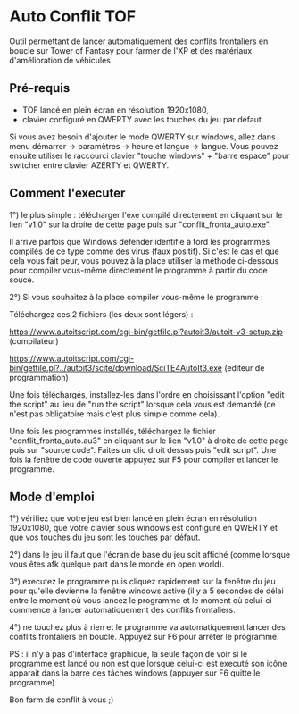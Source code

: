 # Auto Conflit TOF
Outil permettant de lancer automatiquement des conflits frontaliers en boucle sur Tower of Fantasy pour farmer de l'XP et des matériaux d'amélioration de véhicules

## Pré-requis

 - TOF lancé en plein écran en résolution 1920x1080,
 - clavier configuré en QWERTY avec les touches du jeu par défaut.

Si vous avez besoin d'ajouter le mode QWERTY sur windows, allez dans menu démarrer -> paramètres -> heure et langue -> langue. Vous pouvez ensuite utiliser le raccourci clavier "touche windows" + "barre espace" pour switcher entre clavier AZERTY et QWERTY.

## Comment l'executer

1°) le plus simple : télécharger l'exe compilé directement en cliquant sur le lien "v1.0" sur la droite de cette page puis sur "conflit_fronta_auto.exe".

Il arrive parfois que Windows defender identifie à tord les programmes compilés de ce type comme des virus (faux positif). Si c'est le cas et que cela vous fait peur, vous pouvez à la place utiliser la méthode ci-dessous pour compiler vous-même directement le programme à partir du code souce.

2°) Si vous souhaitez à la place compiler vous-même le programme : 

Téléchargez ces 2 fichiers (les deux sont légers) :

https://www.autoitscript.com/cgi-bin/getfile.pl?autoit3/autoit-v3-setup.zip  (compilateur) 

https://www.autoitscript.com/cgi-bin/getfile.pl?../autoit3/scite/download/SciTE4AutoIt3.exe  (editeur de programmation)

Une fois téléchargés, installez-les dans l'ordre en choisissant l'option "edit the script" au lieu de "run the script" lorsque cela vous est demandé (ce n'est pas obligatoire mais c'est plus simple comme cela). 

Une fois les programmes installés, téléchargez le fichier "conflit_fronta_auto.au3" en cliquant sur le lien "v1.0" à droite de cette page puis sur "source code". Faites un clic droit dessus puis "edit script". Une fois la fenêtre de code ouverte appuyez sur F5 pour compiler et lancer le programme.

## Mode d'emploi

1°) vérifiez que votre jeu est bien lancé en plein écran en résolution 1920x1080, que votre clavier sous windows est configuré en QWERTY et que vos touches du jeu sont les touches par défaut.

2°) dans le jeu il faut que l'écran de base du jeu soit affiché (comme lorsque vous êtes afk quelque part dans le monde en open world).

3°) executez le programme puis cliquez rapidement sur la fenêtre du jeu pour qu'elle devienne la fenêtre windows active (il y a 5 secondes de délai entre le moment où vous lancez le programme et le moment où celui-ci commence à lancer automatiquement des conflits frontaliers.

4°) ne touchez plus à rien et le programme va automatiquement lancer des conflits frontaliers en boucle. Appuyez sur F6 pour arrêter le programme.

PS : il n'y a pas d'interface graphique, la seule façon de voir si le programme est lancé ou non est que lorsque celui-ci est executé son icône apparait dans la barre des tâches windows (appuyer sur F6 quitte le programme).

Bon farm de conflit à vous ;)
